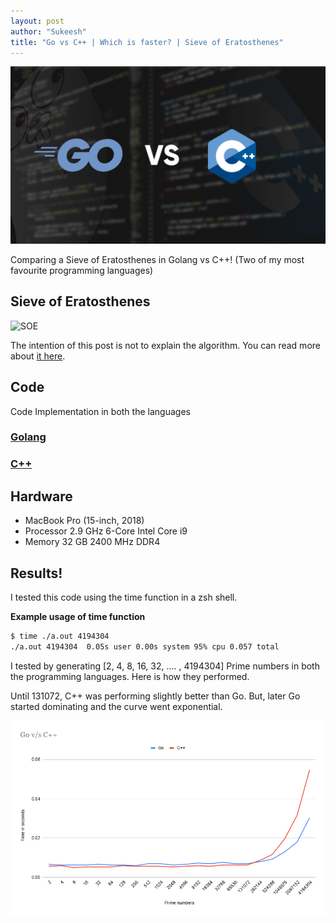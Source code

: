 ```yaml
---
layout: post
author: "Sukeesh"
title: "Go vs C++ | Which is faster? | Sieve of Eratosthenes"
---
```


[![Image](../assets/images/may2020/gocbanner.png)](https://amzn.to/2ZJNefN)

Comparing a Sieve of Eratosthenes in Golang vs C++! (Two of my most favourite programming languages)

## Sieve of Eratosthenes

![SOE](https://upload.wikimedia.org/wikipedia/commons/b/b9/Sieve_of_Eratosthenes_animation.gif)

The intention of this post is not to explain the algorithm. You can read more about [it here](http://en.wikipedia.org/wiki/Sieve_of_Eratosthenes).

## Code

Code Implementation in both the languages

### <a href="https://amzn.to/3cZ9sOD">Golang</a>

<script src="https://gist.github.com/sukeesh/3fec59b9025978dbf92b6b6e66b92e6e.js"></script>

### <a href="https://amzn.to/2ARSPGc">C++</a>

<script src="https://gist.github.com/sukeesh/b9edbcba43f707fbefd9cb49e55d6926.js"></script>


## Hardware

- MacBook Pro (15-inch, 2018)
- Processor 2.9 GHz 6-Core Intel Core i9
- Memory 32 GB 2400 MHz DDR4


## Results!

I tested this code using the time function in a zsh shell.<br>

<b>Example usage of time function</b>

```bash
$ time ./a.out 4194304
./a.out 4194304  0.05s user 0.00s system 95% cpu 0.057 total
```

I tested by generating [2, 4, 8, 16, 32, .... , 4194304] Prime numbers in both the programming languages. Here is how they performed. 

Until 131072, C++ was performing slightly better than Go. But, later Go started dominating and the curve went exponential.

![Image](../assets/images/may2020/go_cpp.png)


